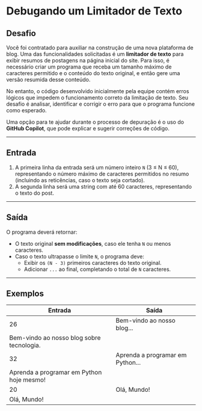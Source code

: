 # Debugando um Limitador de Texto

## Desafio
Você foi contratado para auxiliar na construção de uma nova plataforma de blog. Uma das funcionalidades solicitadas é um **limitador de texto** para exibir resumos de postagens na página inicial do site. Para isso, é necessário criar um programa que receba um tamanho máximo de caracteres permitido e o conteúdo do texto original, e então gere uma versão resumida desse conteúdo.

No entanto, o código desenvolvido inicialmente pela equipe contém erros lógicos que impedem o funcionamento correto da limitação de texto. Seu desafio é analisar, identificar e corrigir o erro para que o programa funcione como esperado.

Uma opção para te ajudar durante o processo de depuração é o uso do **GitHub Copilot**, que pode explicar e sugerir correções de código.

---

## Entrada
1. A primeira linha da entrada será um número inteiro `N` (3 ≤ N ≤ 60), representando o número máximo de caracteres permitidos no resumo (incluindo as reticências, caso o texto seja cortado).
2. A segunda linha será uma string com até 60 caracteres, representando o texto do post.

---

## Saída
O programa deverá retornar:
- O texto original **sem modificações**, caso ele tenha `N` ou menos caracteres.
- Caso o texto ultrapasse o limite `N`, o programa deve:
  - Exibir os `(N - 3)` primeiros caracteres do texto original.
  - Adicionar `...` ao final, completando o total de `N` caracteres.

---

## Exemplos

| Entrada | Saída                     |
|---------|---------------------------|
| 26      | Bem-vindo ao nosso blog...|
| Bem-vindo ao nosso blog sobre tecnologia. |                           |
| 32      | Aprenda a programar em Python... |
| Aprenda a programar em Python hoje mesmo! |                           |
| 20      | Olá, Mundo!               |
| Olá, Mundo! |                           |